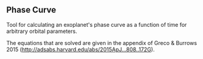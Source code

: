 Phase Curve
-----------

Tool for calculating an exoplanet's phase curve as 
a function of time for arbitrary orbital parameters. 

The equations that are solved are given in the appendix of 
Greco & Burrows 2015 (http://adsabs.harvard.edu/abs/2015ApJ...808..172G).
